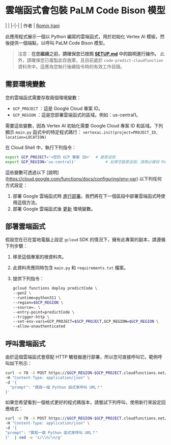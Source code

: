 ﻿# 雲端函式會包裝 PaLM Code Bison 模型

| |
|-|-|
| 作者 | [Romin Irani](https://github.com/rominirani)

此應用程式展示一個以 Python 編寫的雲端函式，用於初始化 Vertex AI 模組，然後提供一個端點，以呼叫 PaLM Code Bison 模型。

> 注意：**在您繼續之前，請確保您已按照 [SETUP.md](../SETUP.zh.md) 中的說明進行操作。**
此外，請確保您已複製此存放庫，且目前處於 ```code-predict-cloudfunction``` 資料夾中。這應為您執行後續指令時的有效工作目錄。

## 需要環境變數

您的雲端函式需要存取兩個環境變數：

- `GCP_PROJECT` ：這是 Google Cloud 專案 ID。
- `GCP_REGION` ：這是您部署雲端函式的區域。例如：us-central1。

需要這些變數，因為 Vertex AI 初始化需要 Google Cloud 專案 ID 和區域。下列顯示 `main.py` 函式中的特定程式碼行：
`vertexai.init(project=PROJECT_ID, location=LOCATION)`

在 Cloud Shell 中，執行下列指令：

```bash
export GCP_PROJECT='<您的 GCP 專案 ID>'  # 變更這個
export GCP_REGION='us-central1'             # 如果您變更這個，請務必確保 Model Garden 支援此區域。如有疑問，請保留這個。
```

這些變數可透過以下 [說明] (https://cloud.google.com/functions/docs/configuring/env-var) 以下列任何方式設定：

1. 部署 Google 雲端函式時 [進行部署](https://cloud.google.com/functions/docs/configuring/env-var#setting_runtime_environment_variables)。我們將在下一個區段中部署雲端函式時使用這個方法。
2. 部署 Google 雲端函式後 [更新](https://cloud.google.com/functions/docs/configuring/env-var#updating_runtime_environment_variables) 環境變數。

## 部署雲端函式

假設您在已在當地電腦上設定 `gcloud` SDK 的情況下，擁有此專案的副本，請遵循下列步驟：

1. 移至這個專案的根資料夾。
2. 此資料夾應同時包含 `main.py` 和 `requirements.txt` 檔案。
3. 提供下列指令：

   ```bash
   gcloud functions deploy predictCode \
   --gen2 \
   --runtime=python311 \
   --region=$GCP_REGION \
   --source=. \
   --entry-point=predictCode \
   --trigger-http \
   --set-env-vars=GCP_PROJECT=$GCP_PROJECT,GCP_REGION=$GCP_REGION \
   --allow-unauthenticated
   ```

## 呼叫雲端函式

由於這個雲端函式會搭配 HTTP 觸發器進行部署，所以您可直接呼叫它。範例呼叫如下所示：

```bash
curl -m 70 -X POST https://$GCP_REGION-$GCP_PROJECT.cloudfunctions.net/predictCode \
-H "Content-Type: application/json" \
-d '{
  "prompt": "撰寫一個 Python 函式來呼叫 URL？"
}'
```

如果您希望看到一個格式更好的程式碼版本，請嘗試下列呼叫，使用新行來設定回應格式：

```bash
curl -m 70 -X POST https://$GCP_REGION-$GCP_PROJECT.cloudfunctions.net/predictCode \
-H "Content-Type: application/json" \
-d '{
"prompt": "撰寫一個 Python 函式來呼叫 URL？"
}'  | sed -e 's/\\n/\n/g'
```



